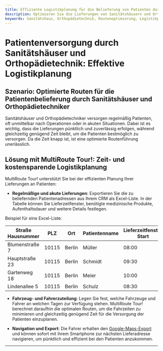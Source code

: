 ```yaml
---
title: Effiziente Logistikplanung für die Belieferung von Patienten durch Sanitätshäuser und Orthopädietechnik
description: Optimieren Sie die Lieferungen von Sanitätshäusern und Orthopädietechnikern an Patienten mit präziser Einsatzplanung und Routenoptimierung. Stellen Sie sicher, dass Patienten nach Operationen schnell und zuverlässig versorgt werden.
keywords: Sanitätshaus, Orthopädietechnik, Routenoptimierung, Logistikplanung, schnelle Lieferung, Patientenversorgung, MultiRoute Tour, akute Lieferung
---
```


# Patientenversorgung durch Sanitätshäuser und Orthopädietechnik: Effektive Logistikplanung

## Szenario: Optimierte Routen für die Patientenbelieferung durch Sanitätshäuser und Orthopädietechniker

Sanitätshäuser und Orthopädietechniker versorgen regelmäßig Patienten, oft unmittelbar nach Operationen oder in akuten Situationen. Dabei ist es wichtig, dass die Lieferungen pünktlich und zuverlässig erfolgen, während gleichzeitig genügend Zeit bleibt, um die Patienten bestmöglich zu versorgen. Da die Zeit knapp ist, ist eine optimierte Routenführung unerlässlich.

## Lösung mit MultiRoute Tour!: Zeit- und kostensparende Logistikplanung

MultiRoute Tour! unterstützt Sie bei der effizienten Planung Ihrer Lieferungen an Patienten:

* **Regelmäßige und akute Lieferungen**: Exportieren Sie die zu beliefernden Patientenadressen aus Ihrem CRM als Excel-Liste. In der Tabelle können Sie Lieferzeitfenster, benötigte medizinische Produkte, Aufenthaltsdauer und weitere Details festlegen.

Beispiel für eine Excel-Liste:

| Straße Hausnummer | PLZ  | Ort         | Patientenname | Lieferzeitfenster Start | Lieferzeitfenster Ende | Aufenthaltsdauer (Sek.) | Wochentag |
|------------------|------|-------------|---------------|-------------------------|------------------------|-------------------------|-----------|
| Blumenstraße 7    | 10115| Berlin      | Müller        | 08:00                   | 10:00                  | 1800                    | Mo        |
| Hauptstraße 23    | 10115| Berlin      | Schmidt       | 09:30                   | 11:00                  | 2400                    | Mo        |
| Gartenweg 18      | 10115| Berlin      | Meier         | 10:00                   | 12:00                  | 1800                    | Di        |
| Lindenallee 5     | 10115| Berlin      | Schulz        | 08:30                   | 09:30                  | 2400                    | Fr        |

* **Fahrzeug- und Fahrerzuteilung**: Legen Sie fest, welche Fahrzeuge und Fahrer an welchen Tagen zur Verfügung stehen. MultiRoute Tour! berechnet daraufhin die optimalen Routen, um die Fahrzeiten zu minimieren und gleichzeitig genügend Zeit für die Versorgung der Patienten einzuplanen.

* **Navigation und Export**: Die Fahrer erhalten den [Google-Maps-Export](../tour/#tour-exportieren) und können sofort mit ihrem Smartphone zur nächsten Lieferadresse navigieren, um pünktlich und effizient bei den Patienten anzukommen.

---

